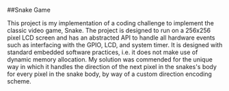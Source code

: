 ##Snake Game

This project is my implementation of a coding challenge to implement the classic video game, Snake. The project is designed to run on a 256x256 pixel LCD screen and has an abstracted API to handle all hardware events such as interfacing with the GPIO, LCD, and system timer. It is designed with standard embedded software practices, i.e. it does not make use of dynamic memory allocation.  My solution was commended for the unique way in which it handles the direction of the next pixel in the snakes's body for every pixel in the snake body, by way of a custom direction encoding scheme.

